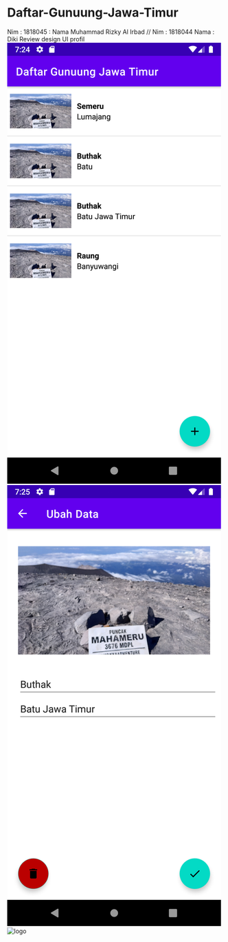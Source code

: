 # Daftar-Gunuung-Jawa-Timur
Nim : 1818045 : Nama Muhammad Rizky Al Irbad // Nim : 1818044 Nama : Diki
 Review design UI profil
![logo](https://raw.githubusercontent.com/irbad08/Daftar-Gunuung-Jawa-Timur/master/app/src/main/res/drawable/ss_home.png)
![logo](https://raw.githubusercontent.com/irbad08/Daftar-Gunuung-Jawa-Timur/master/app/src/main/res/drawable/ss_ubah_data.png)
![logo](https://raw.githubusercontent.com/irbad08/Daftar-Gunuung-Jawa-Timur/master/app/src/main/res/drawable/ss_tamnbah_data.png)
